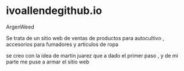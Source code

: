# ivoallendegithub.io

ArgenWeed

Se trata de un sitio web de ventas de productos para autocultivo , accesorios para fumadores y articulos de ropa

se creo con la idea de martin juarez que a dado el primer paso , y de mi parte me puse a armar el sitio web 
